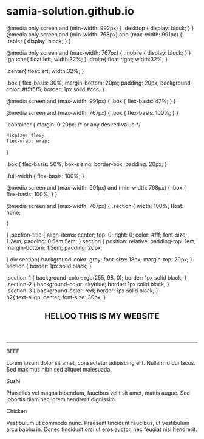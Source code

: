 # samia-solution.github.io
@media only screen and (min-width: 992px) {
    .desktop {
      display: block;
    }
  }
  @media only screen and (min-width: 768px) and (max-width: 991px) {
     .tablet {
      display: block;
    }
  }
  
  @media only screen and (max-width: 767px) {
    .mobile {
      display: block;
    }
  }
  .gauche{
    float:left;
    width:32%;
}
.droite{
    float:right;
    width:32%;
}

.center{
    float:left;
    width:32%;
}


.box {
	flex-basis: 30%;
	margin-bottom: 20px;
	padding: 20px;
	background-color: #f5f5f5;
	border: 1px solid #ccc;
}

@media screen and (max-width: 991px) {
	.box {
		flex-basis: 47%;
	}
}

@media screen and (max-width: 767px) {
	.box {
		flex-basis: 100%;
	}
}

.container {
        margin: 0 20px; /* or any desired value */

    display: flex;
    flex-wrap: wrap;
  }
  
  .box {
    flex-basis: 50%;
    box-sizing: border-box;
    padding: 20px;
  }
  
  .full-width {
    flex-basis: 100%;
  }
  
  @media screen and (max-width: 991px) and (min-width: 768px) {
    .box {
      flex-basis: 100%;
    }
  }

  
  @media screen and (max-width: 767px) {
    .section {
      width: 100%;
      float: none;

    }

  }
  .section-title {
align-items: center;
  top: 0;
  right: 0;
    color: #fff;
    font-size: 1.2em;
    padding: 0.5em 5em;
  }
  section {
    position: relative;
    padding-top: 1em;
    margin-bottom: 1.5em;
    padding: 20px;
    
  }
  div section{
    background-color: grey;
    font-size: 18px;
    margin-top: 20px;
  }
  section {
    border: 1px solid black;
  }

  .section-1 {
    background-color: rgb(255, 98, 0);
    border: 1px solid black;
  }  
  .section-2 {
    background-color: skyblue;
    border: 1px solid black;
  }  
  .section-3 {
    background-color: red;
    border: 1px solid black;
  }  
  h2{
    text-align: center;
    font-size: 30px;
  }
  
  <!DOCTYPE html>
<html>
<head>
  <meta name="viewport" content="width=device-width, initial-scale=1">
  <title>My website</title>
  <link rel="stylesheet" href="mod.css">
</head>
<body>
  <header>
    <h2>HELLOO THIS IS MY WEBSITE </h2>
  </header>
  <hr>
  <div class="gauche">
    <section class="section-1">
    <div class="section-title">BEEF</div></section><section>
    <p>Lorem ipsum dolor sit amet, consectetur adipiscing elit. Nullam id dui lacus. Sed maximus nibh sed aliquet malesuada.</p>
  </section></div> 
  <div class="center">
    <section class="section-2">
    <div class="section-title"> Sushi </div></section><section>
    <p>Phasellus vel magna bibendum, faucibus velit sit amet, mattis augue. Sed lobortis diam nec lorem hendrerit dignissim.</p>
  </section></div>
  <div class="gauche">
    <section class="section-3">
    <div class="section-title">Chicken</div></section><section>
    <p>Vestibulum ut commodo nunc. Praesent tincidunt faucibus, ut vestibulum arcu babhu in. Donec tincidunt orci ut eros auctor, nec feugiat nisi hendrerit.</p>
  </section></div>
</body>
</html>

